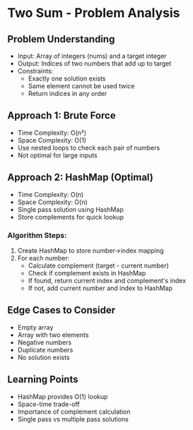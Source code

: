 # Two Sum - Problem Analysis

## Problem Understanding
- Input: Array of integers (nums) and a target integer
- Output: Indices of two numbers that add up to target
- Constraints:
  - Exactly one solution exists
  - Same element cannot be used twice
  - Return indices in any order

## Approach 1: Brute Force
- Time Complexity: O(n²)
- Space Complexity: O(1)
- Use nested loops to check each pair of numbers
- Not optimal for large inputs

## Approach 2: HashMap (Optimal)
- Time Complexity: O(n)
- Space Complexity: O(n)
- Single pass solution using HashMap
- Store complements for quick lookup

### Algorithm Steps:
1. Create HashMap to store number->index mapping
2. For each number:
   - Calculate complement (target - current number)
   - Check if complement exists in HashMap
   - If found, return current index and complement's index
   - If not, add current number and index to HashMap

## Edge Cases to Consider
- Empty array
- Array with two elements
- Negative numbers
- Duplicate numbers
- No solution exists

## Learning Points
- HashMap provides O(1) lookup
- Space-time trade-off
- Importance of complement calculation
- Single pass vs multiple pass solutions 